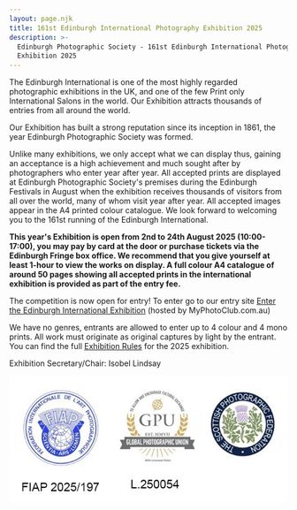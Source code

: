 ```yaml
---
layout: page.njk
title: 161st Edinburgh International Photography Exhibition 2025
description: >-
  Edinburgh Photographic Society - 161st Edinburgh International Photography
  Exhibition 2025
---
```

The Edinburgh International is one of the most highly regarded photographic exhibitions in the UK, and one of the few Print only International Salons in the world. Our Exhibition attracts thousands of entries from all around the world.

Our Exhibition has built a strong reputation since its inception in 1861, the year Edinburgh Photographic Society was formed.

Unlike many exhibitions, we only accept what we can display thus, gaining an acceptance is a high achievement and much sought after by photographers who enter year after year. All accepted prints are displayed at Edinburgh Photographic Society's premises during the Edinburgh Festivals in August when the exhibition receives thousands of visitors from all over the world, many of whom visit year after year. All accepted images appear in the A4 printed colour catalogue. We look forward to welcoming you to the 161st running of the Edinburgh International.

**This year's Exhibition is open from 2nd to 24th August 2025 (10:00-17:00), you may pay by card at the door or purchase tickets via the Edinburgh Fringe box office. We recommend that you give yourself at least 1-hour to view the works on display. A full colour A4 catalogue of around 50 pages showing all accepted prints in the international exhibition is provided as part of the entry fee.**

The competition is now open for entry! To enter go to our entry site [Enter the Edinburgh International Exhibition](https://edinburghprint.myphotoclub.com.au/) (hosted by MyPhotoClub.com.au)

We have no genres, entrants are allowed to enter up to 4 colour and 4 mono prints. All work must originate as original captures by light by the entrant. You can find the full [Exhibition Rules](https://www.dropbox.com/scl/fi/ru6bx5xeijdwucwsnbzms/Edinburgh-International-Rules-2024_Issue_2.3.pdf?rlkey=h63coisufw32534sn03i6usk6&dl=0) for the 2025 exhibition.

Exhibition Secretary/Chair: Isobel Lindsay

![](images/images-2025-small.jpg)

![](data:image/gif;base64,R0lGODlhAQABAAAAACH5BAEKAAEALAAAAAABAAEAAAICTAEAOw==)

